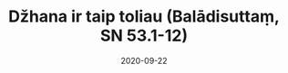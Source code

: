 ---
layout: page
title: 'Džhana ir taip toliau (Balādisuttaṃ, SN 53.1-12)'
category: susijusios suttos
index: Džhana (jhāna)
sortIndex: 53001
date: 2020-09-22
tags:
  - Džhana (jhāna)
suttacentral: sn53.1-12
---